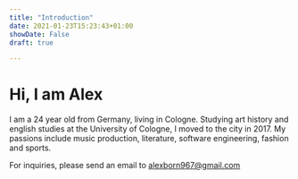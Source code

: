 ```yaml
---
title: "Introduction"
date: 2021-01-23T15:23:43+01:00
showDate: False
draft: true

---
```


# Hi, I am Alex

I am a 24 year old from Germany, living in Cologne. Studying art history and english studies at the University of Cologne, I moved to the city in 2017. My passions include music production, literature, software engineering, fashion and sports.

For inquiries, please send an email to alexborn967@gmail.com

